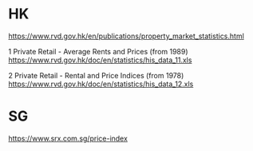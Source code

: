 # HK

https://www.rvd.gov.hk/en/publications/property_market_statistics.html

1 Private Retail - Average Rents and Prices (from 1989)
https://www.rvd.gov.hk/doc/en/statistics/his_data_11.xls

2 Private Retail - Rental and Price Indices (from 1978)
https://www.rvd.gov.hk/doc/en/statistics/his_data_12.xls

# SG

https://www.srx.com.sg/price-index
